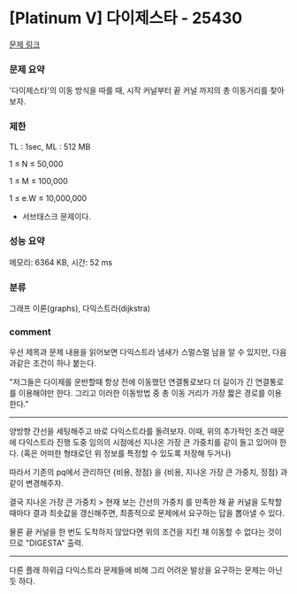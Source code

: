 
# [Platinum V] 다이제스타 - 25430

[문제 링크](https://www.acmicpc.net/problem/25430)

### 문제 요약

<p> '다이제스타'의 이동 방식을 따를 때, 시작 커널부터 끝 커널 까지의 총 이동거리를 찾아보자. </p>

### 제한

TL : 1sec, ML : 512 MB

1 ≤ N ≤ 50,000

1 ≤ M ≤ 100,000

1 ≤ e.W ≤ 10,000,000

* 서브태스크 문제이다.

### 성능 요약

메모리: 6364 KB, 시간: 52 ms

### 분류

그래프 이론(graphs), 다익스트라(dijkstra)

### comment

우선 제목과 문제 내용을 읽어보면 다익스트라 냄새가 스멀스멀 남을 알 수 있지만, 다음과같은 조건이 하나 붙는다.

"저그들은 다이제를 운반할때 항상 전에 이동했던 연결통로보다 더 길이가 긴 연결통로를 이용해야만 한다. 그리고 이러한 이동방법 중 총 이동 거리가 가장 짧은 경로를 이용한다."
 
-----------------------------------------------------------------------------------------------------------------------------------------------------------------------

양방향 간선을 세팅해주고 바로 다익스트라를 돌려보자. 이때, 위의 추가적인 조건 때문에 다익스트라 진행 도중 임의의 시점에선 지나온 가장 큰 가중치를 같이 들고 있어야 한다. (혹은 어떠한 형태로던 위 정보를 특정할 수 있도록 저장해 두거나)

따라서 기존의 pq에서 관리하던 {비용, 정점} 을 {비용, 지나온 가장 큰 가중치, 정점} 과같이 변경해주자.

결국 지나온 가장 큰 가중치 > 현재 보는 간선의 가중치 를 만족한 채 끝 커널을 도착할 때마다 결과 최솟값을 갱신해주면, 최종적으로 문제에서 요구하는 답을 뽑아낼 수 있다.

물론 끝 커널을 한 번도 도착하지 않았다면 위의 조건을 지킨 채 이동할 수 없다는 것이므로 "DIGESTA" 출력.

-----------------------------------------------------------------------------------------------------------------------------------------------------------------------

다른 플래 하위급 다익스트라 문제들에 비해 그리 어려운 발상을 요구하는 문제는 아닌 듯 하다.
